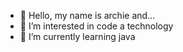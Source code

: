 - 👋 Hello, my name is archie and...
- 👀 I’m interested in code a technology
- 🌱 I’m currently learning java
